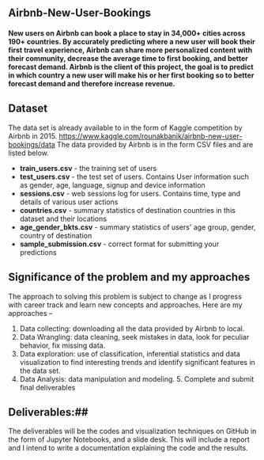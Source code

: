 ## Airbnb-New-User-Bookings ##

#### New users on Airbnb can book a place to stay in 34,000+ cities across 190+ countries. By accurately predicting where a new user will book their first travel experience, Airbnb can share more personalized content with their community, decrease the average time to first booking, and better forecast demand. Airbnb is the client of this project, the goal is to predict in which country a new user will make his or her first booking so to better forecast demand and therefore increase revenue. ####

## Dataset ###

The data set is already available to in the form of Kaggle competition by Airbnb in 2015.
https://www.kaggle.com/rounakbanik/airbnb-new-user-bookings/data
The data provided by Airbnb is in the form CSV files and are listed below.
- **train_users.csv** - the training set of users 
- **test_users.csv** - the test set of users. Contains User information such as gender, age, language, signup and device information 
- **sessions.csv** - web sessions log for users. Contains time, type and details of various user actions 
- **countries.csv** - summary statistics of destination countries in this dataset and their locations 
- **age_gender_bkts.csv** - summary statistics of users' age group, gender, country of destination 
- **sample_submission.csv** - correct format for submitting your predictions

## Significance of the problem and my approaches ##

The approach to solving this problem is subject to change as I progress with career track and learn new concepts and approaches. Here are my approaches –
1. Data collecting: downloading all the data provided by Airbnb to local. 
2. Data Wrangling: data cleaning, seek mistakes in data, look for peculiar behavior, fix missing data. 
3. Data exploration: use of classification, inferential statistics and data visualization to find interesting trends and identify significant features in the data set. 
4. Data Analysis: data manipulation and modeling. 5. Complete and submit final deliverables 
## Deliverables:##

The deliverables will be the codes and visualization techniques on GitHub in the form of Jupyter Notebooks, and a slide desk. This will include a report and I intend to write a documentation explaining the code and the results.
